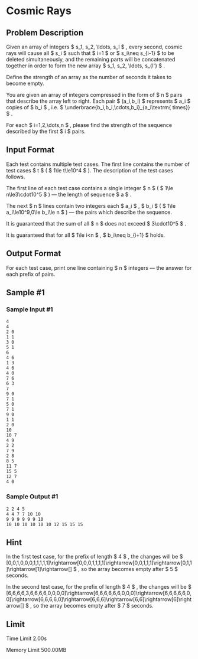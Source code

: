 # Cosmic Rays

## Problem Description

Given an array of integers $ s_1, s_2, \ldots, s_l $ , every second, cosmic rays will cause all $ s_i $ such that $ i=1 $ or $ s_i\neq s_{i-1} $ to be deleted simultaneously, and the remaining parts will be concatenated together in order to form the new array $ s_1, s_2, \ldots, s_{l'} $ .

Define the strength of an array as the number of seconds it takes to become empty.

You are given an array of integers compressed in the form of $ n $ pairs that describe the array left to right. Each pair $ (a_i,b_i) $ represents $ a_i $ copies of $ b_i $ , i.e. $ \underbrace{b_i,b_i,\cdots,b_i}_{a_i\textrm{ times}} $ .

For each $ i=1,2,\dots,n $ , please find the strength of the sequence described by the first $ i $ pairs.

## Input Format

Each test contains multiple test cases. The first line contains the number of test cases $ t $ ( $ 1\le t\le10^4 $ ). The description of the test cases follows.

The first line of each test case contains a single integer $ n $ ( $ 1\le n\le3\cdot10^5 $ ) — the length of sequence $ a $ .

The next $ n $ lines contain two integers each $ a_i $ , $ b_i $ ( $ 1\le a_i\le10^9,0\le b_i\le n $ ) — the pairs which describe the sequence.

It is guaranteed that the sum of all $ n $ does not exceed $ 3\cdot10^5 $ .

It is guaranteed that for all $ 1\le i<n $ , $ b_i\neq b_{i+1} $ holds.

## Output Format

For each test case, print one line containing $ n $ integers — the answer for each prefix of pairs.

## Sample #1

### Sample Input #1

```
4
4
2 0
1 1
3 0
5 1
6
4 6
1 3
4 6
4 0
7 6
6 3
7
9 0
7 1
5 0
7 1
9 0
1 1
2 0
10
10 7
4 9
2 2
7 9
2 8
8 5
11 7
15 5
12 7
4 0
```

### Sample Output #1

```
2 2 4 5 
4 4 7 7 10 10 
9 9 9 9 9 9 10 
10 10 10 10 10 10 12 15 15 15
```

## Hint

In the first test case, for the prefix of length $ 4 $ , the changes will be $ [0,0,1,0,0,0,1,1,1,1,1]\rightarrow[0,0,0,1,1,1,1]\rightarrow[0,0,1,1,1]\rightarrow[0,1,1]\rightarrow[1]\rightarrow[] $ , so the array becomes empty after $ 5 $ seconds.

In the second test case, for the prefix of length $ 4 $ , the changes will be $ [6,6,6,6,3,6,6,6,6,0,0,0,0]\rightarrow[6,6,6,6,6,6,0,0,0]\rightarrow[6,6,6,6,6,0,0]\rightarrow[6,6,6,6,0]\rightarrow[6,6,6]\rightarrow[6,6]\rightarrow[6]\rightarrow[] $ , so the array becomes empty after $ 7 $ seconds.

## Limit



Time Limit
2.00s

Memory Limit
500.00MB